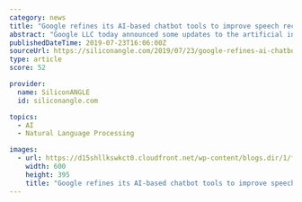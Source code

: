 ```yaml
---
category: news
title: "Google refines its AI-based chatbot tools to improve speech recognition"
abstract: "Google LLC today announced some updates to the artificial intelligence technology that powers its Contact Center AI service. Based on Google’s Dialogflow and Cloud Speech-to-Text tools, that ..."
publishedDateTime: 2019-07-23T16:06:00Z
sourceUrl: https://siliconangle.com/2019/07/23/google-refines-ai-chatbot-tools-improve-speech-recognition/
type: article
score: 52

provider:
  name: SiliconANGLE
  id: siliconangle.com

topics:
  - AI
  - Natural Language Processing

images:
  - url: https://d15shllkswkct0.cloudfront.net/wp-content/blogs.dir/1/files/2019/07/google-1.jpg
    width: 600
    height: 395
    title: "Google refines its AI-based chatbot tools to improve speech recognition"
---
```

